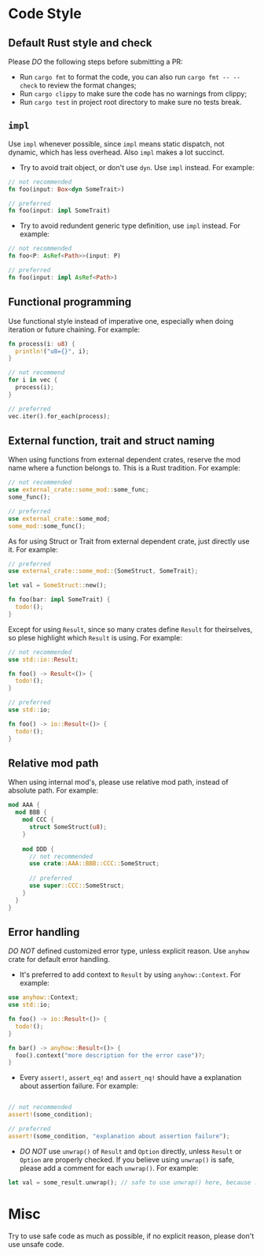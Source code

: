 # Code Style

## Default Rust style and check

Please *DO* the following steps before submitting a PR:
* Run `cargo fmt` to format the code, you can also run `cargo fmt -- --check` to review the format changes;
* Run `cargo clippy` to make sure the code has no warnings from clippy;
* Run `cargo test` in project root directory to make sure no tests break.

## `impl`

Use `impl` whenever possible, since `impl` means static dispatch, not dynamic, which has less overhead.
Also `impl` makes a lot succinct.
* Try to avoid trait object, or don't use `dyn`. Use `impl` instead. For example:
```Rust
// not recommended
fn foo(input: Box<dyn SomeTrait>)

// preferred
fn foo(input: impl SomeTrait)
```

* Try to avoid redundent generic type definition, use `impl` instead. For example:
```Rust
// not recommended
fn foo<P: AsRef<Path>>(input: P)

// preferred
fn foo(input: impl AsRef<Path>)
```

## Functional programming

Use functional style instead of imperative one, especially when doing iteration or future chaining.
For example:
```Rust
fn process(i: u8) {
  println!("u8={}", i);
}

// not recommend
for i in vec {
  process(i);
}

// preferred
vec.iter().for_each(process);
```

## External function, trait and struct naming

When using functions from external dependent crates, reserve the mod name where a function belongs to.
This is a Rust tradition. For example:
```Rust
// not recommended
use external_crate::some_mod::some_func;
some_func();

// preferred
use external_crate::some_mod;
some_mod::some_func();
```
As for using Struct or Trait from external dependent crate, just directly use it. For example:
```Rust
// preferred
use external_crate::some_mod::{SomeStruct, SomeTrait};

let val = SomeStruct::new();

fn foo(bar: impl SomeTrait) {
  todo!();
}
```

Except for using `Result`, since so many crates define `Result` for theirselves,
so plese highlight which `Result` is using. For example:
```Rust
// not recommended
use std::io::Result;

fn foo() -> Result<()> {
  todo!();
}

// preferred
use std::io;

fn foo() -> io::Result<()> {
  todo!();
}

```

## Relative mod path

When using internal mod's, please use relative mod path, instead of absolute path. For example:
```Rust
mod AAA {
  mod BBB {
    mod CCC {
      struct SomeStruct(u8);
    }
    
    mod DDD {
      // not recommended
      use crate::AAA::BBB::CCC::SomeStruct;
      
      // preferred
      use super::CCC::SomeStruct;
    }
  }
}
```

## Error handling

*DO NOT* defined customized error type, unless explicit reason. Use `anyhow` crate for default error handling.
* It's preferred to add context to `Result` by using `anyhow::Context`. For example:
```Rust
use anyhow::Context;
use std::io;

fn foo() -> io::Result<()> {
  todo!();
}

fn bar() -> anyhow::Result<()> {
  foo().context("more description for the error case")?;
}

```

* Every `assert!`, `assert_eq!` and `assert_nq!` should have a explanation about assertion failure. For example:
```Rust

// not recommended
assert!(some_condition);

// preferred
assert!(some_condition, "explanation about assertion failure");
```

* *DO NOT* use `unwrap()` of `Result` and `Option` directly, unless `Result` or `Option` are properly checked.
If you believe using `unwrap()` is safe, please add a comment for each `unwrap()`.
For example:
```Rust
let val = some_result.unwrap(); // safe to use unwrap() here, because ...
```


# Misc

Try to use safe code as much as possible, if no explicit reason, please don't use unsafe code.
